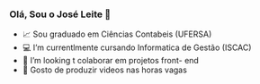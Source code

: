 ### Olá, Sou o José Leite 👋

- 📈 Sou graduado em Ciências Contabeis  (UFERSA)
- 💻 I’m currentlmente cursando Informatica de Gestão (ISCAC)
- 👯 I’m looking t colaborar em projetos front- end
-  🎥 Gosto de produzir videos nas horas vagas
